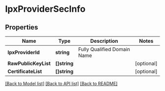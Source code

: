 # IpxProviderSecInfo

## Properties

Name | Type | Description | Notes
------------ | ------------- | ------------- | -------------
**IpxProviderId** | **string** | Fully Qualified Domain Name | 
**RawPublicKeyList** | **[]string** |  | [optional] 
**CertificateList** | **[]string** |  | [optional] 

[[Back to Model list]](../README.md#documentation-for-models) [[Back to API list]](../README.md#documentation-for-api-endpoints) [[Back to README]](../README.md)


